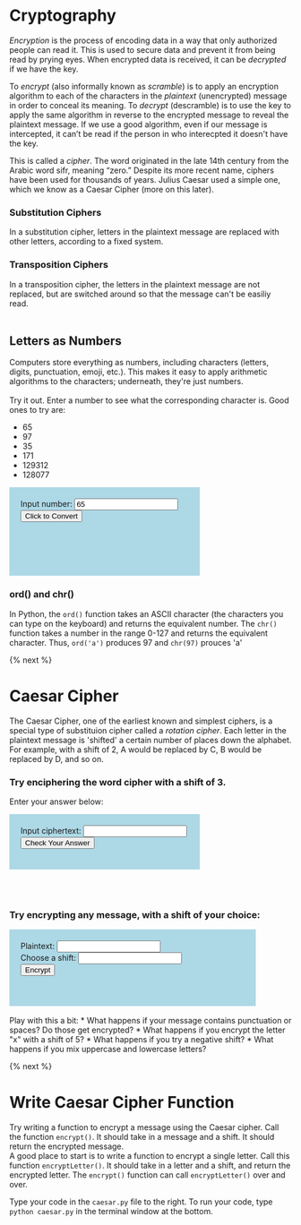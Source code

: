 # Cryptography
*Encryption* is the process of encoding data in a way that only authorized people can read it. This is used to secure data and prevent it from being read by prying eyes. When encrypted data is received, it can be *decrypted* if we have the key.

To *encrypt* (also informally known as *scramble*) is to apply an encryption algorithm to each of the characters in the *plaintext* (unencrypted) message in order to conceal its meaning. To *decrypt* (descramble) is to use the key to apply the same algorithm in reverse to the encrypted message to reveal the plaintext message. If we use a good algorithm, even if our message is intercepted, it can’t be read if the person in who interecpted it doesn't have the key.

This is called a *cipher*. The word originated in the late 14th century from the Arabic word sifr, meaning “zero.”  Despite its more recent name, ciphers have been used for thousands of years. Julius Caesar used a simple one, which we know as a Caesar Cipher (more on this later).

### Substitution Ciphers
In a substitution cipher, letters in the plaintext message are replaced with other letters, according to a fixed system.

### Transposition Ciphers
In a transposition cipher, the letters in the plaintext message are not replaced, but are switched around so that the message can't be easiliy read.
<br><br>

## Letters as Numbers
Computers store everything as numbers, including characters (letters, digits, punctuation, emoji, etc.). This makes it easy to apply arithmetic algorithms to the characters; underneath, they're just numbers.
<br><br>
Try it out. Enter a number to see what the corresponding character is. Good ones to try are:
* 65
* 97
* 35
* 171
* 129312
* 128077

<div style="background-color:lightblue; padding:20px; width:300px;">
	Input number: 
	<input id="ordNumberInput" type="number" min="0" value="65" size="30"><br>
	<input type="button" value="Click to Convert" onclick="convertToEmoji();">
	<div id="emojiOutput" style="width:100px; font-size:48px;">&nbsp;</div>
<br></div>

<script>
	function convertToEmoji(){
		var num = document.getElementById("ordNumberInput").value;
		var emoji = String.fromCharCode(num);
		emoji = '&#x'+num
		document.getElementById('emojiOutput').innerText = String.fromCodePoint(num);;
	}
</script>

### ord() and chr()
In Python, the `ord()` function takes an ASCII character (the characters you can type on the keyboard) and returns the equivalent number.  The `chr()` function takes a number in the range 0-127 and returns the equivalent character.
Thus, `ord('a')` produces 97
and `chr(97)` prouces 'a'

{% next %}

# Caesar Cipher
The Caesar Cipher, one of the earliest known and simplest ciphers, is a special type of substituion cipher called a *rotation cipher*. Each letter in the plaintext message is 'shifted' a certain number of places down the alphabet. For example, with a shift of 2, A would be replaced by C, B would be replaced by D, and so on.

### Try enciphering the word **cipher** with a shift of 3. 
Enter your answer below:

<div style="background-color:lightblue; padding:20px; width:300px;">
	Input ciphertext: 
	<input id="textInput1" type="text"><br>
	<input type="button" value="Check Your Answer" onclick="checkAnswer();">
	<div id="output1" style="width:200px;"> </div>
<br></div>

<script>
	function checkAnswer(){
		var txt = document.getElementById("textInput1").value;
		if (txt == 'flskhu'){
		  document.getElementById('output1').innerText = 'Correct!';
	  } else {
      document.getElementById('output1').innerText = 'Incorrect. Try Again';
    }
  }
</script>
<br><br>
### Try encrypting any message, with a shift of your choice:
<div style="background-color:lightblue; padding:20px; width:400px;">
	Plaintext: 
	<input id="textInput2" type="text"><br>
	Choose a shift:
	<input id="shiftInput" type="number" width="20"><br>
	<input type="button" value="Encrypt" onclick="encipherCaesar();">
	<div id="output2" style="width:200px;">&nbsp; </div>
<br></div>


<script>
	function encipherCaesar(){
      	var plaintext = document.getElementById("textInput2").value;
      	var shift = document.getElementById("shiftInput").value % 26;
      	var ciphertext = "";
      	document.getElementById('output2').innerText = "encrypting...";
      	for (var i=0; i<plaintext.length; i++){
        	var chr = plaintext[i];
		var ordNum = 0;
		if (chr >= 'a' && chr <= 'z'){
	  		ordNum = chr.charCodeAt(0) + shift;
          		if (ordNum > 'z'.charCodeAt(0)){
	    			ordNum = ordNum - 26;
          		} else if (ordNum < 'a'.charCodeAt(0)){
	     			ordNum = ordNum + 26;
          		}
		} else if (chr >= 'A' && chr <= 'Z'){
	  		ordNum = chr.charCodeAt(0) + shift;
          		if (ordNum > 'Z'.charCodeAt(0)){
	    			ordNum = ordNum - 26;
          		} else if (ordNum < 'A'.charCodeAt(0)){
	    			ordNum = ordNum + 26;
          		}
		} else {
	  		ordNum = chr.charCodeAt(0);
		}
        	ciphertext += String.fromCharCode(ordNum);
      	}		
      	document.getElementById('output2').innerText = ciphertext;
    }
  
</script>
<br>
Play with this a bit:
* What happens if your message contains punctuation or spaces? Do those get encrypted? 
* What happens if you encrypt the letter "x" with a shift of 5? 
* What happens if you try a negative shift? 
* What happens if you mix uppercase and lowercase letters?

{% next %}
# Write Caesar Cipher Function
Try writing a function to encrypt a message using the Caesar cipher.
Call the function `encrypt()`. It should take in a message and a shift. It should return the encrypted message.
<br>
A good place to start is to write a function to encrypt a single letter. Call this function `encryptLetter()`. It should take in a letter and a shift, and return the encrypted letter. The `encrypt()` function can call `encryptLetter()` over and over.
  
  
Type your code in the `caesar.py` file to the right. To run your code, type `python caesar.py` in the terminal window at the bottom.
